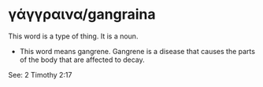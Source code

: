 # γάγγραινα/gangraina 
This word is a type of thing. It is a noun. 

* This word means gangrene. Gangrene is a disease that causes the parts of  the body that are affected to decay.

See: 2 Timothy 2:17
